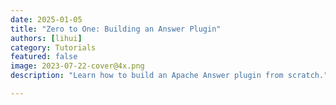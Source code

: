 ```yaml
---
date: 2025-01-05
title: "Zero to One: Building an Answer Plugin"
authors: [lihui]
category: Tutorials
featured: false
image: 2023-07-22-cover@4x.png
description: "Learn how to build an Apache Answer plugin from scratch."

---
```

